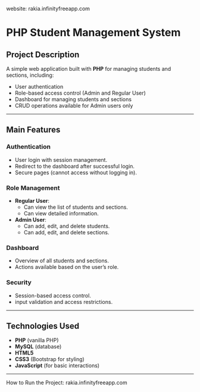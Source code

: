 website: rakia.infinityfreeapp.com



# PHP Student Management System

##  Project Description

A simple web application built with **PHP** for managing students and sections, including:
- User authentication
- Role-based access control (Admin and Regular User)
- Dashboard for managing students and sections
- CRUD operations available for Admin users only

---

##  Main Features

### Authentication
- User login with session management.
- Redirect to the dashboard after successful login.
- Secure pages (cannot access without logging in).

### Role Management
- **Regular User**:
  - Can view the list of students and sections.
  - Can view detailed information.
- **Admin User**:
  - Can add, edit, and delete students.
  - Can add, edit, and delete sections.

### Dashboard
- Overview of all students and sections.
- Actions available based on the user’s role.

### Security
- Session-based access control.
-  input validation and access restrictions.

---

##  Technologies Used

- **PHP** (vanilla PHP)
- **MySQL** (database)
- **HTML5**
- **CSS3** (Bootstrap for styling)
- **JavaScript** (for basic interactions)

---

 How to Run the Project: rakia.infinityfreeapp.com

